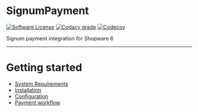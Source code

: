 # SignumPayment


[![Software License](https://img.shields.io/badge/license-GPL--3.0-brightgreen.svg)](LICENSE)
[![Codacy grade](https://img.shields.io/codacy/grade/4ad9bafc56ce49398aa70bc9729c7a05)](https://app.codacy.com/manual/felixbrucker/shopware-burst-payment/dashboard)
[![Codecov](https://img.shields.io/codecov/c/gh/felixbrucker/shopware-burst-payment)](https://codecov.io/gh/felixbrucker/shopware-burst-payment)


Signum payment integration for Shopware 6

---

# Getting started

* [System Requirements](https://github.com/felixbrucker/shopware-burst-payment/wiki/System-Requirements)
* [Installation](https://github.com/felixbrucker/shopware-burst-payment/wiki/Installation)
* [Configuration](https://github.com/felixbrucker/shopware-burst-payment/wiki/Configuration)
* [Payment workflow](https://github.com/felixbrucker/shopware-burst-payment/wiki/Payment-workflow)
